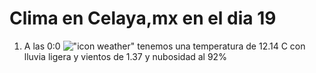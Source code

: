 # Clima en Celaya,mx en el dia 19

1. A las 0:0 !["icon weather"](http://openweathermap.org/img/w/10n.png) tenemos una temperatura de 12.14 C con lluvia ligera y  vientos de 1.37 y nubosidad al 92%
